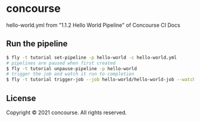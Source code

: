 # concourse
hello-world.yml from "1.1.2 Hello World Pipeline" of Concourse CI Docs

## Run the pipeline
```sh
$ fly -t tutorial set-pipeline -p hello-world -c hello-world.yml
# pipelines are paused when first created
$ fly -t tutorial unpause-pipeline -p hello-world
# trigger the job and watch it run to completion
$ fly -t tutorial trigger-job --job hello-world/hello-world-job --watch
```

## License
Copyright © 2021 concourse. All rights reserved.

